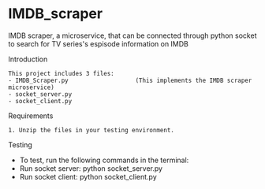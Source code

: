 # IMDB_scraper
IMDB scraper, a microservice, that can be connected through python socket to search for TV series's espisode information on IMDB

Introduction

    This project includes 3 files:
    - IMDB_Scraper.py         			(This implements the IMDB scraper microservice)
    - socket_server.py
    - socket_client.py
	
Requirements

    1. Unzip the files in your testing environment.

Testing
  - To test, run the following commands in the terminal:
  - Run socket server: python socket_server.py
  - Run socket client: python socket_client.py
